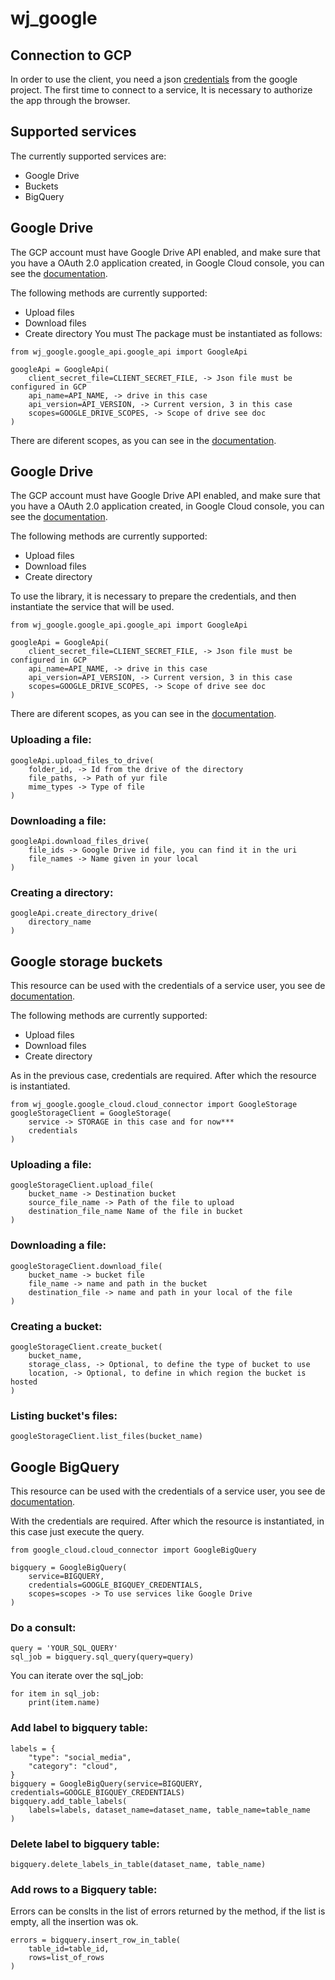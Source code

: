 # wj_google
## Connection to GCP
In order to use the client, you need a json [credentials](https://cloud.google.com/docs/authentication/application-default-credentials?hl=es-419) from the google project. The first time to connect to a service, It is necessary to authorize the app through the browser.

## Supported services

The currently supported services are:
- Google Drive
- Buckets
- BigQuery

## Google Drive
The GCP account must have Google Drive API enabled, and make sure that you have a OAuth 2.0 application created, in Google Cloud console, you can see the [documentation](https://developers.google.com/drive/api/guides/about-sdk?hl=es-419).

The following methods are currently supported:
- Upload files
- Download files
- Create directory
You must The package must be instantiated as follows:
```
from wj_google.google_api.google_api import GoogleApi

googleApi = GoogleApi(
    client_secret_file=CLIENT_SECRET_FILE, -> Json file must be configured in GCP
    api_name=API_NAME, -> drive in this case
    api_version=API_VERSION, -> Current version, 3 in this case
    scopes=GOOGLE_DRIVE_SCOPES, -> Scope of drive see doc
)
```
There are diferent scopes, as you can see in the [documentation](https://developers.google.com/drive/api/guides/api-specific-auth?hl=es-419).

## Google Drive
The GCP account must have Google Drive API enabled, and make sure that you have a OAuth 2.0 application created, in Google Cloud console, you can see the [documentation](https://developers.google.com/drive/api/guides/about-sdk?hl=es-419).

The following methods are currently supported:
- Upload files
- Download files
- Create directory

To use the library, it is necessary to prepare the credentials, and then instantiate the service that will be used.
```
from wj_google.google_api.google_api import GoogleApi

googleApi = GoogleApi(
    client_secret_file=CLIENT_SECRET_FILE, -> Json file must be configured in GCP
    api_name=API_NAME, -> drive in this case
    api_version=API_VERSION, -> Current version, 3 in this case
    scopes=GOOGLE_DRIVE_SCOPES, -> Scope of drive see doc
)
```
There are diferent scopes, as you can see in the [documentation](https://developers.google.com/drive/api/guides/api-specific-auth?hl=es-419).

### Uploading a file:
```
googleApi.upload_files_to_drive(
    folder_id, -> Id from the drive of the directory 
    file_paths, -> Path of yur file
    mime_types -> Type of file
)
```
### Downloading a file:
```
googleApi.download_files_drive(
    file_ids -> Google Drive id file, you can find it in the uri
    file_names -> Name given in your local
)
```
### Creating a directory:
```
googleApi.create_directory_drive(
    directory_name
)
```

## Google storage buckets

This resource can be used with the credentials of a service user, you see de [documentation](https://cloud.google.com/iam/docs/manage-access-service-accounts?hl=es).

The following methods are currently supported:
- Upload files
- Download files
- Create directory

As in the previous case, credentials are required. After which the resource is instantiated.
```
from wj_google.google_cloud.cloud_connector import GoogleStorage
googleStorageClient = GoogleStorage(
    service -> STORAGE in this case and for now***
    credentials
)
```
### Uploading a file:
```
googleStorageClient.upload_file(
    bucket_name -> Destination bucket 
    source_file_name -> Path of the file to upload
    destination_file_name Name of the file in bucket
)
```
### Downloading a file:
```
googleStorageClient.download_file(
    bucket_name -> bucket file
    file_name -> name and path in the bucket
    destination_file -> name and path in your local of the file
)
```
### Creating a bucket:
```
googleStorageClient.create_bucket(
    bucket_name,
    storage_class, -> Optional, to define the type of bucket to use
    location, -> Optional, to define in which region the bucket is hosted 
)
```
### Listing bucket's files:
```
googleStorageClient.list_files(bucket_name)
```

## Google BigQuery
This resource can be used with the credentials of a service user, you see de [documentation](https://cloud.google.com/python/docs/reference/bigquery/latest).


With the credentials are required. After which the resource is instantiated, in this case just execute the query.
```
from google_cloud.cloud_connector import GoogleBigQuery

bigquery = GoogleBigQuery(
    service=BIGQUERY,
    credentials=GOOGLE_BIGQUEY_CREDENTIALS,
    scopes=scopes -> To use services like Google Drive
)

```
### Do a consult:

```
query = 'YOUR_SQL_QUERY'
sql_job = bigquery.sql_query(query=query)
```

You can iterate over the sql_job:
```
for item in sql_job:
    print(item.name)
```

### Add label to bigquery table:

```
labels = {
    "type": "social_media",
    "category": "cloud",
}
bigquery = GoogleBigQuery(service=BIGQUERY, credentials=GOOGLE_BIGQUEY_CREDENTIALS)
bigquery.add_table_labels(
    labels=labels, dataset_name=dataset_name, table_name=table_name
)

```
### Delete label to bigquery table:
```
bigquery.delete_labels_in_table(dataset_name, table_name)
```

### Add rows to a Bigquery table:
Errors can be conslts in the list of errors returned by the method, if the list is empty, all the insertion was ok.
```
errors = bigquery.insert_row_in_table(
    table_id=table_id,
    rows=list_of_rows
)
```

